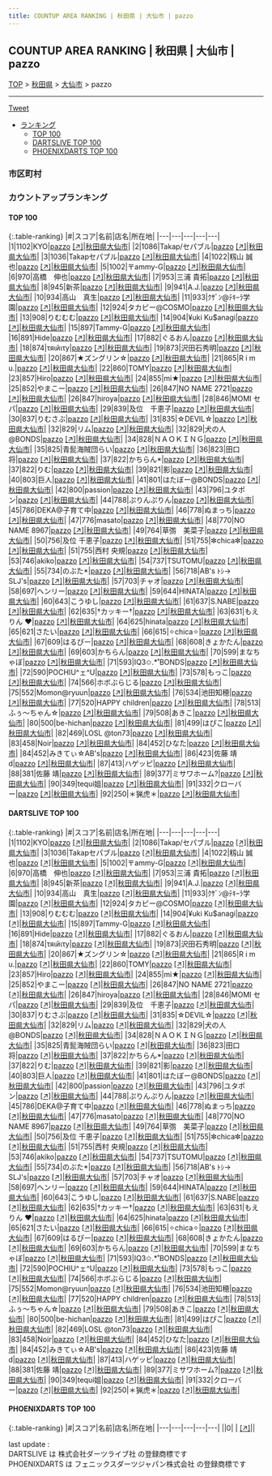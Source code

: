 ```yaml
---
title: COUNTUP AREA RANKING | 秋田県 | 大仙市 | pazzo
---
```

## COUNTUP AREA RANKING | 秋田県 | 大仙市 | pazzo

[TOP](/darts/rank/) > [秋田県](/darts/rank/秋田県/) > [大仙市](/darts/rank/秋田県/大仙市/) > pazzo

___

<a href="https://twitter.com/share?ref_src=twsrc%5Etfw" data-text="COUNTUP AREA RANKING | 秋田県大仙市pazzo" class="twitter-share-button" data-hashtags="DARTSLIVE,PHOENIXDARTS,darts,ダーツ" data-show-count="false">Tweet</a>

* [ランキング](#カウントアップランキング)
    * [TOP 100](#top-100)
    * [DARTSLIVE TOP 100](#dartslive-top-100)
    * [PHOENIXDARTS TOP 100](#phoenixdarts-top-100)

### 市区町村

<ul>

</ul>

### カウントアップランキング

#### TOP 100



{:.table-ranking}
|#|スコア|名前|店名|所在地|
|---|---|---|---|---|
|1|1102|<span class="rank-name-dl">KYO</span>|<a href="/darts/rank/shops/cbe863070d89cf9e0d9b047a20a7ba1e.html">pazzo</a> <a href="https://search.dartslive.com/jp/shop/cbe863070d89cf9e0d9b047a20a7ba1e">[↗]</a>|<a href="/darts/rank/秋田県/大仙市">秋田県大仙市</a>|
|2|1086|<span class="rank-name-dl">Takap/セパブル</span>|<a href="/darts/rank/shops/cbe863070d89cf9e0d9b047a20a7ba1e.html">pazzo</a> <a href="https://search.dartslive.com/jp/shop/cbe863070d89cf9e0d9b047a20a7ba1e">[↗]</a>|<a href="/darts/rank/秋田県/大仙市">秋田県大仙市</a>|
|3|1036|<span class="rank-name-dl">Takapセパブル</span>|<a href="/darts/rank/shops/cbe863070d89cf9e0d9b047a20a7ba1e.html">pazzo</a> <a href="https://search.dartslive.com/jp/shop/cbe863070d89cf9e0d9b047a20a7ba1e">[↗]</a>|<a href="/darts/rank/秋田県/大仙市">秋田県大仙市</a>|
|4|1022|<span class="rank-name-dl">籾山 誠也</span>|<a href="/darts/rank/shops/cbe863070d89cf9e0d9b047a20a7ba1e.html">pazzo</a> <a href="https://search.dartslive.com/jp/shop/cbe863070d89cf9e0d9b047a20a7ba1e">[↗]</a>|<a href="/darts/rank/秋田県/大仙市">秋田県大仙市</a>|
|5|1002|<span class="rank-name-dl">〒ammy-G</span>|<a href="/darts/rank/shops/cbe863070d89cf9e0d9b047a20a7ba1e.html">pazzo</a> <a href="https://search.dartslive.com/jp/shop/cbe863070d89cf9e0d9b047a20a7ba1e">[↗]</a>|<a href="/darts/rank/秋田県/大仙市">秋田県大仙市</a>|
|6|970|<span class="rank-name-dl">高橋　伸也</span>|<a href="/darts/rank/shops/cbe863070d89cf9e0d9b047a20a7ba1e.html">pazzo</a> <a href="https://search.dartslive.com/jp/shop/cbe863070d89cf9e0d9b047a20a7ba1e">[↗]</a>|<a href="/darts/rank/秋田県/大仙市">秋田県大仙市</a>|
|7|953|<span class="rank-name-dl">三浦 貴拓</span>|<a href="/darts/rank/shops/cbe863070d89cf9e0d9b047a20a7ba1e.html">pazzo</a> <a href="https://search.dartslive.com/jp/shop/cbe863070d89cf9e0d9b047a20a7ba1e">[↗]</a>|<a href="/darts/rank/秋田県/大仙市">秋田県大仙市</a>|
|8|945|<span class="rank-name-dl">新茶</span>|<a href="/darts/rank/shops/cbe863070d89cf9e0d9b047a20a7ba1e.html">pazzo</a> <a href="https://search.dartslive.com/jp/shop/cbe863070d89cf9e0d9b047a20a7ba1e">[↗]</a>|<a href="/darts/rank/秋田県/大仙市">秋田県大仙市</a>|
|9|941|<span class="rank-name-dl">A.J.</span>|<a href="/darts/rank/shops/cbe863070d89cf9e0d9b047a20a7ba1e.html">pazzo</a> <a href="https://search.dartslive.com/jp/shop/cbe863070d89cf9e0d9b047a20a7ba1e">[↗]</a>|<a href="/darts/rank/秋田県/大仙市">秋田県大仙市</a>|
|10|934|<span class="rank-name-dl">高山　真生</span>|<a href="/darts/rank/shops/cbe863070d89cf9e0d9b047a20a7ba1e.html">pazzo</a> <a href="https://search.dartslive.com/jp/shop/cbe863070d89cf9e0d9b047a20a7ba1e">[↗]</a>|<a href="/darts/rank/秋田県/大仙市">秋田県大仙市</a>|
|11|933|<span class="rank-name-dl">ｸｻﾞﾝ@ﾃｷｰﾗ学園</span>|<a href="/darts/rank/shops/cbe863070d89cf9e0d9b047a20a7ba1e.html">pazzo</a> <a href="https://search.dartslive.com/jp/shop/cbe863070d89cf9e0d9b047a20a7ba1e">[↗]</a>|<a href="/darts/rank/秋田県/大仙市">秋田県大仙市</a>|
|12|924|<span class="rank-name-dl">タカピー@COSMO</span>|<a href="/darts/rank/shops/cbe863070d89cf9e0d9b047a20a7ba1e.html">pazzo</a> <a href="https://search.dartslive.com/jp/shop/cbe863070d89cf9e0d9b047a20a7ba1e">[↗]</a>|<a href="/darts/rank/秋田県/大仙市">秋田県大仙市</a>|
|13|908|<span class="rank-name-dl">りむむむ</span>|<a href="/darts/rank/shops/cbe863070d89cf9e0d9b047a20a7ba1e.html">pazzo</a> <a href="https://search.dartslive.com/jp/shop/cbe863070d89cf9e0d9b047a20a7ba1e">[↗]</a>|<a href="/darts/rank/秋田県/大仙市">秋田県大仙市</a>|
|14|904|<span class="rank-name-dl">¥uki Ku$anagi</span>|<a href="/darts/rank/shops/cbe863070d89cf9e0d9b047a20a7ba1e.html">pazzo</a> <a href="https://search.dartslive.com/jp/shop/cbe863070d89cf9e0d9b047a20a7ba1e">[↗]</a>|<a href="/darts/rank/秋田県/大仙市">秋田県大仙市</a>|
|15|897|<span class="rank-name-dl">Tammy-G</span>|<a href="/darts/rank/shops/cbe863070d89cf9e0d9b047a20a7ba1e.html">pazzo</a> <a href="https://search.dartslive.com/jp/shop/cbe863070d89cf9e0d9b047a20a7ba1e">[↗]</a>|<a href="/darts/rank/秋田県/大仙市">秋田県大仙市</a>|
|16|891|<span class="rank-name-dl">Hide</span>|<a href="/darts/rank/shops/cbe863070d89cf9e0d9b047a20a7ba1e.html">pazzo</a> <a href="https://search.dartslive.com/jp/shop/cbe863070d89cf9e0d9b047a20a7ba1e">[↗]</a>|<a href="/darts/rank/秋田県/大仙市">秋田県大仙市</a>|
|17|882|<span class="rank-name-dl">ぐるおん</span>|<a href="/darts/rank/shops/cbe863070d89cf9e0d9b047a20a7ba1e.html">pazzo</a> <a href="https://search.dartslive.com/jp/shop/cbe863070d89cf9e0d9b047a20a7ba1e">[↗]</a>|<a href="/darts/rank/秋田県/大仙市">秋田県大仙市</a>|
|18|874|<span class="rank-name-dl">τяιйιτу</span>|<a href="/darts/rank/shops/cbe863070d89cf9e0d9b047a20a7ba1e.html">pazzo</a> <a href="https://search.dartslive.com/jp/shop/cbe863070d89cf9e0d9b047a20a7ba1e">[↗]</a>|<a href="/darts/rank/秋田県/大仙市">秋田県大仙市</a>|
|19|873|<span class="rank-name-dl">沢田石秀明</span>|<a href="/darts/rank/shops/cbe863070d89cf9e0d9b047a20a7ba1e.html">pazzo</a> <a href="https://search.dartslive.com/jp/shop/cbe863070d89cf9e0d9b047a20a7ba1e">[↗]</a>|<a href="/darts/rank/秋田県/大仙市">秋田県大仙市</a>|
|20|867|<span class="rank-name-dl">★ズングリン☆</span>|<a href="/darts/rank/shops/cbe863070d89cf9e0d9b047a20a7ba1e.html">pazzo</a> <a href="https://search.dartslive.com/jp/shop/cbe863070d89cf9e0d9b047a20a7ba1e">[↗]</a>|<a href="/darts/rank/秋田県/大仙市">秋田県大仙市</a>|
|21|865|<span class="rank-name-dl">R i m u.</span>|<a href="/darts/rank/shops/cbe863070d89cf9e0d9b047a20a7ba1e.html">pazzo</a> <a href="https://search.dartslive.com/jp/shop/cbe863070d89cf9e0d9b047a20a7ba1e">[↗]</a>|<a href="/darts/rank/秋田県/大仙市">秋田県大仙市</a>|
|22|860|<span class="rank-name-dl">TOMY</span>|<a href="/darts/rank/shops/cbe863070d89cf9e0d9b047a20a7ba1e.html">pazzo</a> <a href="https://search.dartslive.com/jp/shop/cbe863070d89cf9e0d9b047a20a7ba1e">[↗]</a>|<a href="/darts/rank/秋田県/大仙市">秋田県大仙市</a>|
|23|857|<span class="rank-name-dl">Hiro</span>|<a href="/darts/rank/shops/cbe863070d89cf9e0d9b047a20a7ba1e.html">pazzo</a> <a href="https://search.dartslive.com/jp/shop/cbe863070d89cf9e0d9b047a20a7ba1e">[↗]</a>|<a href="/darts/rank/秋田県/大仙市">秋田県大仙市</a>|
|24|855|<span class="rank-name-dl">mi★</span>|<a href="/darts/rank/shops/cbe863070d89cf9e0d9b047a20a7ba1e.html">pazzo</a> <a href="https://search.dartslive.com/jp/shop/cbe863070d89cf9e0d9b047a20a7ba1e">[↗]</a>|<a href="/darts/rank/秋田県/大仙市">秋田県大仙市</a>|
|25|852|<span class="rank-name-dl">やまこー</span>|<a href="/darts/rank/shops/cbe863070d89cf9e0d9b047a20a7ba1e.html">pazzo</a> <a href="https://search.dartslive.com/jp/shop/cbe863070d89cf9e0d9b047a20a7ba1e">[↗]</a>|<a href="/darts/rank/秋田県/大仙市">秋田県大仙市</a>|
|26|847|<span class="rank-name-dl">NO NAME 2721</span>|<a href="/darts/rank/shops/cbe863070d89cf9e0d9b047a20a7ba1e.html">pazzo</a> <a href="https://search.dartslive.com/jp/shop/cbe863070d89cf9e0d9b047a20a7ba1e">[↗]</a>|<a href="/darts/rank/秋田県/大仙市">秋田県大仙市</a>|
|26|847|<span class="rank-name-dl">hiroya</span>|<a href="/darts/rank/shops/cbe863070d89cf9e0d9b047a20a7ba1e.html">pazzo</a> <a href="https://search.dartslive.com/jp/shop/cbe863070d89cf9e0d9b047a20a7ba1e">[↗]</a>|<a href="/darts/rank/秋田県/大仙市">秋田県大仙市</a>|
|28|846|<span class="rank-name-dl">MOMI セパ</span>|<a href="/darts/rank/shops/cbe863070d89cf9e0d9b047a20a7ba1e.html">pazzo</a> <a href="https://search.dartslive.com/jp/shop/cbe863070d89cf9e0d9b047a20a7ba1e">[↗]</a>|<a href="/darts/rank/秋田県/大仙市">秋田県大仙市</a>|
|29|839|<span class="rank-name-dl">及位　千恵子</span>|<a href="/darts/rank/shops/cbe863070d89cf9e0d9b047a20a7ba1e.html">pazzo</a> <a href="https://search.dartslive.com/jp/shop/cbe863070d89cf9e0d9b047a20a7ba1e">[↗]</a>|<a href="/darts/rank/秋田県/大仙市">秋田県大仙市</a>|
|30|837|<span class="rank-name-dl">りむさぶ</span>|<a href="/darts/rank/shops/cbe863070d89cf9e0d9b047a20a7ba1e.html">pazzo</a> <a href="https://search.dartslive.com/jp/shop/cbe863070d89cf9e0d9b047a20a7ba1e">[↗]</a>|<a href="/darts/rank/秋田県/大仙市">秋田県大仙市</a>|
|31|835|<span class="rank-name-dl">☆DEVIL☆</span>|<a href="/darts/rank/shops/cbe863070d89cf9e0d9b047a20a7ba1e.html">pazzo</a> <a href="https://search.dartslive.com/jp/shop/cbe863070d89cf9e0d9b047a20a7ba1e">[↗]</a>|<a href="/darts/rank/秋田県/大仙市">秋田県大仙市</a>|
|32|829|<span class="rank-name-dl">リム</span>|<a href="/darts/rank/shops/cbe863070d89cf9e0d9b047a20a7ba1e.html">pazzo</a> <a href="https://search.dartslive.com/jp/shop/cbe863070d89cf9e0d9b047a20a7ba1e">[↗]</a>|<a href="/darts/rank/秋田県/大仙市">秋田県大仙市</a>|
|32|829|<span class="rank-name-dl">犬の人@BONDS</span>|<a href="/darts/rank/shops/cbe863070d89cf9e0d9b047a20a7ba1e.html">pazzo</a> <a href="https://search.dartslive.com/jp/shop/cbe863070d89cf9e0d9b047a20a7ba1e">[↗]</a>|<a href="/darts/rank/秋田県/大仙市">秋田県大仙市</a>|
|34|828|<span class="rank-name-dl">ＮＡＯＫＩＮＧ</span>|<a href="/darts/rank/shops/cbe863070d89cf9e0d9b047a20a7ba1e.html">pazzo</a> <a href="https://search.dartslive.com/jp/shop/cbe863070d89cf9e0d9b047a20a7ba1e">[↗]</a>|<a href="/darts/rank/秋田県/大仙市">秋田県大仙市</a>|
|35|825|<span class="rank-name-dl">青髭海賊団らい</span>|<a href="/darts/rank/shops/cbe863070d89cf9e0d9b047a20a7ba1e.html">pazzo</a> <a href="https://search.dartslive.com/jp/shop/cbe863070d89cf9e0d9b047a20a7ba1e">[↗]</a>|<a href="/darts/rank/秋田県/大仙市">秋田県大仙市</a>|
|36|823|<span class="rank-name-dl">田口 将</span>|<a href="/darts/rank/shops/cbe863070d89cf9e0d9b047a20a7ba1e.html">pazzo</a> <a href="https://search.dartslive.com/jp/shop/cbe863070d89cf9e0d9b047a20a7ba1e">[↗]</a>|<a href="/darts/rank/秋田県/大仙市">秋田県大仙市</a>|
|37|822|<span class="rank-name-dl">かちらん*</span>|<a href="/darts/rank/shops/cbe863070d89cf9e0d9b047a20a7ba1e.html">pazzo</a> <a href="https://search.dartslive.com/jp/shop/cbe863070d89cf9e0d9b047a20a7ba1e">[↗]</a>|<a href="/darts/rank/秋田県/大仙市">秋田県大仙市</a>|
|37|822|<span class="rank-name-dl">りむ</span>|<a href="/darts/rank/shops/cbe863070d89cf9e0d9b047a20a7ba1e.html">pazzo</a> <a href="https://search.dartslive.com/jp/shop/cbe863070d89cf9e0d9b047a20a7ba1e">[↗]</a>|<a href="/darts/rank/秋田県/大仙市">秋田県大仙市</a>|
|39|821|<span class="rank-name-dl">影</span>|<a href="/darts/rank/shops/cbe863070d89cf9e0d9b047a20a7ba1e.html">pazzo</a> <a href="https://search.dartslive.com/jp/shop/cbe863070d89cf9e0d9b047a20a7ba1e">[↗]</a>|<a href="/darts/rank/秋田県/大仙市">秋田県大仙市</a>|
|40|803|<span class="rank-name-dl">巨人</span>|<a href="/darts/rank/shops/cbe863070d89cf9e0d9b047a20a7ba1e.html">pazzo</a> <a href="https://search.dartslive.com/jp/shop/cbe863070d89cf9e0d9b047a20a7ba1e">[↗]</a>|<a href="/darts/rank/秋田県/大仙市">秋田県大仙市</a>|
|41|801|<span class="rank-name-dl">はたぼー@BONDS</span>|<a href="/darts/rank/shops/cbe863070d89cf9e0d9b047a20a7ba1e.html">pazzo</a> <a href="https://search.dartslive.com/jp/shop/cbe863070d89cf9e0d9b047a20a7ba1e">[↗]</a>|<a href="/darts/rank/秋田県/大仙市">秋田県大仙市</a>|
|42|800|<span class="rank-name-dl">passion</span>|<a href="/darts/rank/shops/cbe863070d89cf9e0d9b047a20a7ba1e.html">pazzo</a> <a href="https://search.dartslive.com/jp/shop/cbe863070d89cf9e0d9b047a20a7ba1e">[↗]</a>|<a href="/darts/rank/秋田県/大仙市">秋田県大仙市</a>|
|43|796|<span class="rank-name-dl">ユタポン</span>|<a href="/darts/rank/shops/cbe863070d89cf9e0d9b047a20a7ba1e.html">pazzo</a> <a href="https://search.dartslive.com/jp/shop/cbe863070d89cf9e0d9b047a20a7ba1e">[↗]</a>|<a href="/darts/rank/秋田県/大仙市">秋田県大仙市</a>|
|44|788|<span class="rank-name-dl">ぷりんぷりん</span>|<a href="/darts/rank/shops/cbe863070d89cf9e0d9b047a20a7ba1e.html">pazzo</a> <a href="https://search.dartslive.com/jp/shop/cbe863070d89cf9e0d9b047a20a7ba1e">[↗]</a>|<a href="/darts/rank/秋田県/大仙市">秋田県大仙市</a>|
|45|786|<span class="rank-name-dl">DEKA@子育て中</span>|<a href="/darts/rank/shops/cbe863070d89cf9e0d9b047a20a7ba1e.html">pazzo</a> <a href="https://search.dartslive.com/jp/shop/cbe863070d89cf9e0d9b047a20a7ba1e">[↗]</a>|<a href="/darts/rank/秋田県/大仙市">秋田県大仙市</a>|
|46|778|<span class="rank-name-dl">ぬまっち</span>|<a href="/darts/rank/shops/cbe863070d89cf9e0d9b047a20a7ba1e.html">pazzo</a> <a href="https://search.dartslive.com/jp/shop/cbe863070d89cf9e0d9b047a20a7ba1e">[↗]</a>|<a href="/darts/rank/秋田県/大仙市">秋田県大仙市</a>|
|47|776|<span class="rank-name-dl">masato</span>|<a href="/darts/rank/shops/cbe863070d89cf9e0d9b047a20a7ba1e.html">pazzo</a> <a href="https://search.dartslive.com/jp/shop/cbe863070d89cf9e0d9b047a20a7ba1e">[↗]</a>|<a href="/darts/rank/秋田県/大仙市">秋田県大仙市</a>|
|48|770|<span class="rank-name-dl">NO NAME 8967</span>|<a href="/darts/rank/shops/cbe863070d89cf9e0d9b047a20a7ba1e.html">pazzo</a> <a href="https://search.dartslive.com/jp/shop/cbe863070d89cf9e0d9b047a20a7ba1e">[↗]</a>|<a href="/darts/rank/秋田県/大仙市">秋田県大仙市</a>|
|49|764|<span class="rank-name-dl">草彅　美菜子</span>|<a href="/darts/rank/shops/cbe863070d89cf9e0d9b047a20a7ba1e.html">pazzo</a> <a href="https://search.dartslive.com/jp/shop/cbe863070d89cf9e0d9b047a20a7ba1e">[↗]</a>|<a href="/darts/rank/秋田県/大仙市">秋田県大仙市</a>|
|50|756|<span class="rank-name-dl">及位 千恵子</span>|<a href="/darts/rank/shops/cbe863070d89cf9e0d9b047a20a7ba1e.html">pazzo</a> <a href="https://search.dartslive.com/jp/shop/cbe863070d89cf9e0d9b047a20a7ba1e">[↗]</a>|<a href="/darts/rank/秋田県/大仙市">秋田県大仙市</a>|
|51|755|<span class="rank-name-dl">✼chica✼</span>|<a href="/darts/rank/shops/cbe863070d89cf9e0d9b047a20a7ba1e.html">pazzo</a> <a href="https://search.dartslive.com/jp/shop/cbe863070d89cf9e0d9b047a20a7ba1e">[↗]</a>|<a href="/darts/rank/秋田県/大仙市">秋田県大仙市</a>|
|51|755|<span class="rank-name-dl">西村 央規</span>|<a href="/darts/rank/shops/cbe863070d89cf9e0d9b047a20a7ba1e.html">pazzo</a> <a href="https://search.dartslive.com/jp/shop/cbe863070d89cf9e0d9b047a20a7ba1e">[↗]</a>|<a href="/darts/rank/秋田県/大仙市">秋田県大仙市</a>|
|53|746|<span class="rank-name-dl">akiko</span>|<a href="/darts/rank/shops/cbe863070d89cf9e0d9b047a20a7ba1e.html">pazzo</a> <a href="https://search.dartslive.com/jp/shop/cbe863070d89cf9e0d9b047a20a7ba1e">[↗]</a>|<a href="/darts/rank/秋田県/大仙市">秋田県大仙市</a>|
|54|737|<span class="rank-name-dl">TSUTOMU</span>|<a href="/darts/rank/shops/cbe863070d89cf9e0d9b047a20a7ba1e.html">pazzo</a> <a href="https://search.dartslive.com/jp/shop/cbe863070d89cf9e0d9b047a20a7ba1e">[↗]</a>|<a href="/darts/rank/秋田県/大仙市">秋田県大仙市</a>|
|55|734|<span class="rank-name-dl">のぶた*</span>|<a href="/darts/rank/shops/cbe863070d89cf9e0d9b047a20a7ba1e.html">pazzo</a> <a href="https://search.dartslive.com/jp/shop/cbe863070d89cf9e0d9b047a20a7ba1e">[↗]</a>|<a href="/darts/rank/秋田県/大仙市">秋田県大仙市</a>|
|56|718|<span class="rank-name-dl">AB&#x27;s ﾄｼ→ SLJ&#x27;s</span>|<a href="/darts/rank/shops/cbe863070d89cf9e0d9b047a20a7ba1e.html">pazzo</a> <a href="https://search.dartslive.com/jp/shop/cbe863070d89cf9e0d9b047a20a7ba1e">[↗]</a>|<a href="/darts/rank/秋田県/大仙市">秋田県大仙市</a>|
|57|703|<span class="rank-name-dl">チャオ</span>|<a href="/darts/rank/shops/cbe863070d89cf9e0d9b047a20a7ba1e.html">pazzo</a> <a href="https://search.dartslive.com/jp/shop/cbe863070d89cf9e0d9b047a20a7ba1e">[↗]</a>|<a href="/darts/rank/秋田県/大仙市">秋田県大仙市</a>|
|58|697|<span class="rank-name-dl">ヘンリー</span>|<a href="/darts/rank/shops/cbe863070d89cf9e0d9b047a20a7ba1e.html">pazzo</a> <a href="https://search.dartslive.com/jp/shop/cbe863070d89cf9e0d9b047a20a7ba1e">[↗]</a>|<a href="/darts/rank/秋田県/大仙市">秋田県大仙市</a>|
|59|644|<span class="rank-name-dl">HINATA</span>|<a href="/darts/rank/shops/cbe863070d89cf9e0d9b047a20a7ba1e.html">pazzo</a> <a href="https://search.dartslive.com/jp/shop/cbe863070d89cf9e0d9b047a20a7ba1e">[↗]</a>|<a href="/darts/rank/秋田県/大仙市">秋田県大仙市</a>|
|60|643|<span class="rank-name-dl">こうゆし</span>|<a href="/darts/rank/shops/cbe863070d89cf9e0d9b047a20a7ba1e.html">pazzo</a> <a href="https://search.dartslive.com/jp/shop/cbe863070d89cf9e0d9b047a20a7ba1e">[↗]</a>|<a href="/darts/rank/秋田県/大仙市">秋田県大仙市</a>|
|61|637|<span class="rank-name-dl">S.NABE</span>|<a href="/darts/rank/shops/cbe863070d89cf9e0d9b047a20a7ba1e.html">pazzo</a> <a href="https://search.dartslive.com/jp/shop/cbe863070d89cf9e0d9b047a20a7ba1e">[↗]</a>|<a href="/darts/rank/秋田県/大仙市">秋田県大仙市</a>|
|62|635|<span class="rank-name-dl">†カッキー†</span>|<a href="/darts/rank/shops/cbe863070d89cf9e0d9b047a20a7ba1e.html">pazzo</a> <a href="https://search.dartslive.com/jp/shop/cbe863070d89cf9e0d9b047a20a7ba1e">[↗]</a>|<a href="/darts/rank/秋田県/大仙市">秋田県大仙市</a>|
|63|631|<span class="rank-name-dl">もえりん ♥️</span>|<a href="/darts/rank/shops/cbe863070d89cf9e0d9b047a20a7ba1e.html">pazzo</a> <a href="https://search.dartslive.com/jp/shop/cbe863070d89cf9e0d9b047a20a7ba1e">[↗]</a>|<a href="/darts/rank/秋田県/大仙市">秋田県大仙市</a>|
|64|625|<span class="rank-name-dl">hinata</span>|<a href="/darts/rank/shops/cbe863070d89cf9e0d9b047a20a7ba1e.html">pazzo</a> <a href="https://search.dartslive.com/jp/shop/cbe863070d89cf9e0d9b047a20a7ba1e">[↗]</a>|<a href="/darts/rank/秋田県/大仙市">秋田県大仙市</a>|
|65|621|<span class="rank-name-dl">さたい</span>|<a href="/darts/rank/shops/cbe863070d89cf9e0d9b047a20a7ba1e.html">pazzo</a> <a href="https://search.dartslive.com/jp/shop/cbe863070d89cf9e0d9b047a20a7ba1e">[↗]</a>|<a href="/darts/rank/秋田県/大仙市">秋田県大仙市</a>|
|66|615|<span class="rank-name-dl">✧chica✧</span>|<a href="/darts/rank/shops/cbe863070d89cf9e0d9b047a20a7ba1e.html">pazzo</a> <a href="https://search.dartslive.com/jp/shop/cbe863070d89cf9e0d9b047a20a7ba1e">[↗]</a>|<a href="/darts/rank/秋田県/大仙市">秋田県大仙市</a>|
|67|609|<span class="rank-name-dl">はるぴー</span>|<a href="/darts/rank/shops/cbe863070d89cf9e0d9b047a20a7ba1e.html">pazzo</a> <a href="https://search.dartslive.com/jp/shop/cbe863070d89cf9e0d9b047a20a7ba1e">[↗]</a>|<a href="/darts/rank/秋田県/大仙市">秋田県大仙市</a>|
|68|608|<span class="rank-name-dl">きょかたん</span>|<a href="/darts/rank/shops/cbe863070d89cf9e0d9b047a20a7ba1e.html">pazzo</a> <a href="https://search.dartslive.com/jp/shop/cbe863070d89cf9e0d9b047a20a7ba1e">[↗]</a>|<a href="/darts/rank/秋田県/大仙市">秋田県大仙市</a>|
|69|603|<span class="rank-name-dl">かちらん</span>|<a href="/darts/rank/shops/cbe863070d89cf9e0d9b047a20a7ba1e.html">pazzo</a> <a href="https://search.dartslive.com/jp/shop/cbe863070d89cf9e0d9b047a20a7ba1e">[↗]</a>|<a href="/darts/rank/秋田県/大仙市">秋田県大仙市</a>|
|70|599|<span class="rank-name-dl">まなちゃぼ</span>|<a href="/darts/rank/shops/cbe863070d89cf9e0d9b047a20a7ba1e.html">pazzo</a> <a href="https://search.dartslive.com/jp/shop/cbe863070d89cf9e0d9b047a20a7ba1e">[↗]</a>|<a href="/darts/rank/秋田県/大仙市">秋田県大仙市</a>|
|71|593|<span class="rank-name-dl">IQ3✩.*˚BONDS</span>|<a href="/darts/rank/shops/cbe863070d89cf9e0d9b047a20a7ba1e.html">pazzo</a> <a href="https://search.dartslive.com/jp/shop/cbe863070d89cf9e0d9b047a20a7ba1e">[↗]</a>|<a href="/darts/rank/秋田県/大仙市">秋田県大仙市</a>|
|72|590|<span class="rank-name-dl">POCHIU^ェ^U</span>|<a href="/darts/rank/shops/cbe863070d89cf9e0d9b047a20a7ba1e.html">pazzo</a> <a href="https://search.dartslive.com/jp/shop/cbe863070d89cf9e0d9b047a20a7ba1e">[↗]</a>|<a href="/darts/rank/秋田県/大仙市">秋田県大仙市</a>|
|73|578|<span class="rank-name-dl">もっこ</span>|<a href="/darts/rank/shops/cbe863070d89cf9e0d9b047a20a7ba1e.html">pazzo</a> <a href="https://search.dartslive.com/jp/shop/cbe863070d89cf9e0d9b047a20a7ba1e">[↗]</a>|<a href="/darts/rank/秋田県/大仙市">秋田県大仙市</a>|
|74|566|<span class="rank-name-dl">ホボぶらじる</span>|<a href="/darts/rank/shops/cbe863070d89cf9e0d9b047a20a7ba1e.html">pazzo</a> <a href="https://search.dartslive.com/jp/shop/cbe863070d89cf9e0d9b047a20a7ba1e">[↗]</a>|<a href="/darts/rank/秋田県/大仙市">秋田県大仙市</a>|
|75|552|<span class="rank-name-dl">Momon@ryuun</span>|<a href="/darts/rank/shops/cbe863070d89cf9e0d9b047a20a7ba1e.html">pazzo</a> <a href="https://search.dartslive.com/jp/shop/cbe863070d89cf9e0d9b047a20a7ba1e">[↗]</a>|<a href="/darts/rank/秋田県/大仙市">秋田県大仙市</a>|
|76|534|<span class="rank-name-dl">池田知穂</span>|<a href="/darts/rank/shops/cbe863070d89cf9e0d9b047a20a7ba1e.html">pazzo</a> <a href="https://search.dartslive.com/jp/shop/cbe863070d89cf9e0d9b047a20a7ba1e">[↗]</a>|<a href="/darts/rank/秋田県/大仙市">秋田県大仙市</a>|
|77|520|<span class="rank-name-dl">HAPPY children</span>|<a href="/darts/rank/shops/cbe863070d89cf9e0d9b047a20a7ba1e.html">pazzo</a> <a href="https://search.dartslive.com/jp/shop/cbe863070d89cf9e0d9b047a20a7ba1e">[↗]</a>|<a href="/darts/rank/秋田県/大仙市">秋田県大仙市</a>|
|78|513|<span class="rank-name-dl">ふぅ〜ちゃん☆</span>|<a href="/darts/rank/shops/cbe863070d89cf9e0d9b047a20a7ba1e.html">pazzo</a> <a href="https://search.dartslive.com/jp/shop/cbe863070d89cf9e0d9b047a20a7ba1e">[↗]</a>|<a href="/darts/rank/秋田県/大仙市">秋田県大仙市</a>|
|79|508|<span class="rank-name-dl">あきこ</span>|<a href="/darts/rank/shops/cbe863070d89cf9e0d9b047a20a7ba1e.html">pazzo</a> <a href="https://search.dartslive.com/jp/shop/cbe863070d89cf9e0d9b047a20a7ba1e">[↗]</a>|<a href="/darts/rank/秋田県/大仙市">秋田県大仙市</a>|
|80|500|<span class="rank-name-dl">be-hichan</span>|<a href="/darts/rank/shops/cbe863070d89cf9e0d9b047a20a7ba1e.html">pazzo</a> <a href="https://search.dartslive.com/jp/shop/cbe863070d89cf9e0d9b047a20a7ba1e">[↗]</a>|<a href="/darts/rank/秋田県/大仙市">秋田県大仙市</a>|
|81|499|<span class="rank-name-dl">はぴこ</span>|<a href="/darts/rank/shops/cbe863070d89cf9e0d9b047a20a7ba1e.html">pazzo</a> <a href="https://search.dartslive.com/jp/shop/cbe863070d89cf9e0d9b047a20a7ba1e">[↗]</a>|<a href="/darts/rank/秋田県/大仙市">秋田県大仙市</a>|
|82|469|<span class="rank-name-dl">LOSL @ton73</span>|<a href="/darts/rank/shops/cbe863070d89cf9e0d9b047a20a7ba1e.html">pazzo</a> <a href="https://search.dartslive.com/jp/shop/cbe863070d89cf9e0d9b047a20a7ba1e">[↗]</a>|<a href="/darts/rank/秋田県/大仙市">秋田県大仙市</a>|
|83|458|<span class="rank-name-dl">Noir</span>|<a href="/darts/rank/shops/cbe863070d89cf9e0d9b047a20a7ba1e.html">pazzo</a> <a href="https://search.dartslive.com/jp/shop/cbe863070d89cf9e0d9b047a20a7ba1e">[↗]</a>|<a href="/darts/rank/秋田県/大仙市">秋田県大仙市</a>|
|84|452|<span class="rank-name-dl">ひなた</span>|<a href="/darts/rank/shops/cbe863070d89cf9e0d9b047a20a7ba1e.html">pazzo</a> <a href="https://search.dartslive.com/jp/shop/cbe863070d89cf9e0d9b047a20a7ba1e">[↗]</a>|<a href="/darts/rank/秋田県/大仙市">秋田県大仙市</a>|
|84|452|<span class="rank-name-dl">みきてぃ☆AB&#x27;s</span>|<a href="/darts/rank/shops/cbe863070d89cf9e0d9b047a20a7ba1e.html">pazzo</a> <a href="https://search.dartslive.com/jp/shop/cbe863070d89cf9e0d9b047a20a7ba1e">[↗]</a>|<a href="/darts/rank/秋田県/大仙市">秋田県大仙市</a>|
|86|423|<span class="rank-name-dl">佐藤 靖 d</span>|<a href="/darts/rank/shops/cbe863070d89cf9e0d9b047a20a7ba1e.html">pazzo</a> <a href="https://search.dartslive.com/jp/shop/cbe863070d89cf9e0d9b047a20a7ba1e">[↗]</a>|<a href="/darts/rank/秋田県/大仙市">秋田県大仙市</a>|
|87|413|<span class="rank-name-dl">ハゲッピ</span>|<a href="/darts/rank/shops/cbe863070d89cf9e0d9b047a20a7ba1e.html">pazzo</a> <a href="https://search.dartslive.com/jp/shop/cbe863070d89cf9e0d9b047a20a7ba1e">[↗]</a>|<a href="/darts/rank/秋田県/大仙市">秋田県大仙市</a>|
|88|381|<span class="rank-name-dl">佐藤 靖</span>|<a href="/darts/rank/shops/cbe863070d89cf9e0d9b047a20a7ba1e.html">pazzo</a> <a href="https://search.dartslive.com/jp/shop/cbe863070d89cf9e0d9b047a20a7ba1e">[↗]</a>|<a href="/darts/rank/秋田県/大仙市">秋田県大仙市</a>|
|89|377|<span class="rank-name-dl">ミサワホーム?</span>|<a href="/darts/rank/shops/cbe863070d89cf9e0d9b047a20a7ba1e.html">pazzo</a> <a href="https://search.dartslive.com/jp/shop/cbe863070d89cf9e0d9b047a20a7ba1e">[↗]</a>|<a href="/darts/rank/秋田県/大仙市">秋田県大仙市</a>|
|90|349|<span class="rank-name-dl">tequi姐</span>|<a href="/darts/rank/shops/cbe863070d89cf9e0d9b047a20a7ba1e.html">pazzo</a> <a href="https://search.dartslive.com/jp/shop/cbe863070d89cf9e0d9b047a20a7ba1e">[↗]</a>|<a href="/darts/rank/秋田県/大仙市">秋田県大仙市</a>|
|91|332|<span class="rank-name-dl">クローバー</span>|<a href="/darts/rank/shops/cbe863070d89cf9e0d9b047a20a7ba1e.html">pazzo</a> <a href="https://search.dartslive.com/jp/shop/cbe863070d89cf9e0d9b047a20a7ba1e">[↗]</a>|<a href="/darts/rank/秋田県/大仙市">秋田県大仙市</a>|
|92|250|<span class="rank-name-dl">＊猟虎＊</span>|<a href="/darts/rank/shops/cbe863070d89cf9e0d9b047a20a7ba1e.html">pazzo</a> <a href="https://search.dartslive.com/jp/shop/cbe863070d89cf9e0d9b047a20a7ba1e">[↗]</a>|<a href="/darts/rank/秋田県/大仙市">秋田県大仙市</a>|


#### DARTSLIVE TOP 100



{:.table-ranking}
|#|スコア|名前|店名|所在地|
|---|---|---|---|---|
|1|1102|<span class="rank-name-dl">KYO</span>|<a href="/darts/rank/shops/cbe863070d89cf9e0d9b047a20a7ba1e.html">pazzo</a> <a href="https://search.dartslive.com/jp/shop/cbe863070d89cf9e0d9b047a20a7ba1e">[↗]</a>|<a href="/darts/rank/秋田県/大仙市">秋田県大仙市</a>|
|2|1086|<span class="rank-name-dl">Takap/セパブル</span>|<a href="/darts/rank/shops/cbe863070d89cf9e0d9b047a20a7ba1e.html">pazzo</a> <a href="https://search.dartslive.com/jp/shop/cbe863070d89cf9e0d9b047a20a7ba1e">[↗]</a>|<a href="/darts/rank/秋田県/大仙市">秋田県大仙市</a>|
|3|1036|<span class="rank-name-dl">Takapセパブル</span>|<a href="/darts/rank/shops/cbe863070d89cf9e0d9b047a20a7ba1e.html">pazzo</a> <a href="https://search.dartslive.com/jp/shop/cbe863070d89cf9e0d9b047a20a7ba1e">[↗]</a>|<a href="/darts/rank/秋田県/大仙市">秋田県大仙市</a>|
|4|1022|<span class="rank-name-dl">籾山 誠也</span>|<a href="/darts/rank/shops/cbe863070d89cf9e0d9b047a20a7ba1e.html">pazzo</a> <a href="https://search.dartslive.com/jp/shop/cbe863070d89cf9e0d9b047a20a7ba1e">[↗]</a>|<a href="/darts/rank/秋田県/大仙市">秋田県大仙市</a>|
|5|1002|<span class="rank-name-dl">〒ammy-G</span>|<a href="/darts/rank/shops/cbe863070d89cf9e0d9b047a20a7ba1e.html">pazzo</a> <a href="https://search.dartslive.com/jp/shop/cbe863070d89cf9e0d9b047a20a7ba1e">[↗]</a>|<a href="/darts/rank/秋田県/大仙市">秋田県大仙市</a>|
|6|970|<span class="rank-name-dl">高橋　伸也</span>|<a href="/darts/rank/shops/cbe863070d89cf9e0d9b047a20a7ba1e.html">pazzo</a> <a href="https://search.dartslive.com/jp/shop/cbe863070d89cf9e0d9b047a20a7ba1e">[↗]</a>|<a href="/darts/rank/秋田県/大仙市">秋田県大仙市</a>|
|7|953|<span class="rank-name-dl">三浦 貴拓</span>|<a href="/darts/rank/shops/cbe863070d89cf9e0d9b047a20a7ba1e.html">pazzo</a> <a href="https://search.dartslive.com/jp/shop/cbe863070d89cf9e0d9b047a20a7ba1e">[↗]</a>|<a href="/darts/rank/秋田県/大仙市">秋田県大仙市</a>|
|8|945|<span class="rank-name-dl">新茶</span>|<a href="/darts/rank/shops/cbe863070d89cf9e0d9b047a20a7ba1e.html">pazzo</a> <a href="https://search.dartslive.com/jp/shop/cbe863070d89cf9e0d9b047a20a7ba1e">[↗]</a>|<a href="/darts/rank/秋田県/大仙市">秋田県大仙市</a>|
|9|941|<span class="rank-name-dl">A.J.</span>|<a href="/darts/rank/shops/cbe863070d89cf9e0d9b047a20a7ba1e.html">pazzo</a> <a href="https://search.dartslive.com/jp/shop/cbe863070d89cf9e0d9b047a20a7ba1e">[↗]</a>|<a href="/darts/rank/秋田県/大仙市">秋田県大仙市</a>|
|10|934|<span class="rank-name-dl">高山　真生</span>|<a href="/darts/rank/shops/cbe863070d89cf9e0d9b047a20a7ba1e.html">pazzo</a> <a href="https://search.dartslive.com/jp/shop/cbe863070d89cf9e0d9b047a20a7ba1e">[↗]</a>|<a href="/darts/rank/秋田県/大仙市">秋田県大仙市</a>|
|11|933|<span class="rank-name-dl">ｸｻﾞﾝ@ﾃｷｰﾗ学園</span>|<a href="/darts/rank/shops/cbe863070d89cf9e0d9b047a20a7ba1e.html">pazzo</a> <a href="https://search.dartslive.com/jp/shop/cbe863070d89cf9e0d9b047a20a7ba1e">[↗]</a>|<a href="/darts/rank/秋田県/大仙市">秋田県大仙市</a>|
|12|924|<span class="rank-name-dl">タカピー@COSMO</span>|<a href="/darts/rank/shops/cbe863070d89cf9e0d9b047a20a7ba1e.html">pazzo</a> <a href="https://search.dartslive.com/jp/shop/cbe863070d89cf9e0d9b047a20a7ba1e">[↗]</a>|<a href="/darts/rank/秋田県/大仙市">秋田県大仙市</a>|
|13|908|<span class="rank-name-dl">りむむむ</span>|<a href="/darts/rank/shops/cbe863070d89cf9e0d9b047a20a7ba1e.html">pazzo</a> <a href="https://search.dartslive.com/jp/shop/cbe863070d89cf9e0d9b047a20a7ba1e">[↗]</a>|<a href="/darts/rank/秋田県/大仙市">秋田県大仙市</a>|
|14|904|<span class="rank-name-dl">¥uki Ku$anagi</span>|<a href="/darts/rank/shops/cbe863070d89cf9e0d9b047a20a7ba1e.html">pazzo</a> <a href="https://search.dartslive.com/jp/shop/cbe863070d89cf9e0d9b047a20a7ba1e">[↗]</a>|<a href="/darts/rank/秋田県/大仙市">秋田県大仙市</a>|
|15|897|<span class="rank-name-dl">Tammy-G</span>|<a href="/darts/rank/shops/cbe863070d89cf9e0d9b047a20a7ba1e.html">pazzo</a> <a href="https://search.dartslive.com/jp/shop/cbe863070d89cf9e0d9b047a20a7ba1e">[↗]</a>|<a href="/darts/rank/秋田県/大仙市">秋田県大仙市</a>|
|16|891|<span class="rank-name-dl">Hide</span>|<a href="/darts/rank/shops/cbe863070d89cf9e0d9b047a20a7ba1e.html">pazzo</a> <a href="https://search.dartslive.com/jp/shop/cbe863070d89cf9e0d9b047a20a7ba1e">[↗]</a>|<a href="/darts/rank/秋田県/大仙市">秋田県大仙市</a>|
|17|882|<span class="rank-name-dl">ぐるおん</span>|<a href="/darts/rank/shops/cbe863070d89cf9e0d9b047a20a7ba1e.html">pazzo</a> <a href="https://search.dartslive.com/jp/shop/cbe863070d89cf9e0d9b047a20a7ba1e">[↗]</a>|<a href="/darts/rank/秋田県/大仙市">秋田県大仙市</a>|
|18|874|<span class="rank-name-dl">τяιйιτу</span>|<a href="/darts/rank/shops/cbe863070d89cf9e0d9b047a20a7ba1e.html">pazzo</a> <a href="https://search.dartslive.com/jp/shop/cbe863070d89cf9e0d9b047a20a7ba1e">[↗]</a>|<a href="/darts/rank/秋田県/大仙市">秋田県大仙市</a>|
|19|873|<span class="rank-name-dl">沢田石秀明</span>|<a href="/darts/rank/shops/cbe863070d89cf9e0d9b047a20a7ba1e.html">pazzo</a> <a href="https://search.dartslive.com/jp/shop/cbe863070d89cf9e0d9b047a20a7ba1e">[↗]</a>|<a href="/darts/rank/秋田県/大仙市">秋田県大仙市</a>|
|20|867|<span class="rank-name-dl">★ズングリン☆</span>|<a href="/darts/rank/shops/cbe863070d89cf9e0d9b047a20a7ba1e.html">pazzo</a> <a href="https://search.dartslive.com/jp/shop/cbe863070d89cf9e0d9b047a20a7ba1e">[↗]</a>|<a href="/darts/rank/秋田県/大仙市">秋田県大仙市</a>|
|21|865|<span class="rank-name-dl">R i m u.</span>|<a href="/darts/rank/shops/cbe863070d89cf9e0d9b047a20a7ba1e.html">pazzo</a> <a href="https://search.dartslive.com/jp/shop/cbe863070d89cf9e0d9b047a20a7ba1e">[↗]</a>|<a href="/darts/rank/秋田県/大仙市">秋田県大仙市</a>|
|22|860|<span class="rank-name-dl">TOMY</span>|<a href="/darts/rank/shops/cbe863070d89cf9e0d9b047a20a7ba1e.html">pazzo</a> <a href="https://search.dartslive.com/jp/shop/cbe863070d89cf9e0d9b047a20a7ba1e">[↗]</a>|<a href="/darts/rank/秋田県/大仙市">秋田県大仙市</a>|
|23|857|<span class="rank-name-dl">Hiro</span>|<a href="/darts/rank/shops/cbe863070d89cf9e0d9b047a20a7ba1e.html">pazzo</a> <a href="https://search.dartslive.com/jp/shop/cbe863070d89cf9e0d9b047a20a7ba1e">[↗]</a>|<a href="/darts/rank/秋田県/大仙市">秋田県大仙市</a>|
|24|855|<span class="rank-name-dl">mi★</span>|<a href="/darts/rank/shops/cbe863070d89cf9e0d9b047a20a7ba1e.html">pazzo</a> <a href="https://search.dartslive.com/jp/shop/cbe863070d89cf9e0d9b047a20a7ba1e">[↗]</a>|<a href="/darts/rank/秋田県/大仙市">秋田県大仙市</a>|
|25|852|<span class="rank-name-dl">やまこー</span>|<a href="/darts/rank/shops/cbe863070d89cf9e0d9b047a20a7ba1e.html">pazzo</a> <a href="https://search.dartslive.com/jp/shop/cbe863070d89cf9e0d9b047a20a7ba1e">[↗]</a>|<a href="/darts/rank/秋田県/大仙市">秋田県大仙市</a>|
|26|847|<span class="rank-name-dl">NO NAME 2721</span>|<a href="/darts/rank/shops/cbe863070d89cf9e0d9b047a20a7ba1e.html">pazzo</a> <a href="https://search.dartslive.com/jp/shop/cbe863070d89cf9e0d9b047a20a7ba1e">[↗]</a>|<a href="/darts/rank/秋田県/大仙市">秋田県大仙市</a>|
|26|847|<span class="rank-name-dl">hiroya</span>|<a href="/darts/rank/shops/cbe863070d89cf9e0d9b047a20a7ba1e.html">pazzo</a> <a href="https://search.dartslive.com/jp/shop/cbe863070d89cf9e0d9b047a20a7ba1e">[↗]</a>|<a href="/darts/rank/秋田県/大仙市">秋田県大仙市</a>|
|28|846|<span class="rank-name-dl">MOMI セパ</span>|<a href="/darts/rank/shops/cbe863070d89cf9e0d9b047a20a7ba1e.html">pazzo</a> <a href="https://search.dartslive.com/jp/shop/cbe863070d89cf9e0d9b047a20a7ba1e">[↗]</a>|<a href="/darts/rank/秋田県/大仙市">秋田県大仙市</a>|
|29|839|<span class="rank-name-dl">及位　千恵子</span>|<a href="/darts/rank/shops/cbe863070d89cf9e0d9b047a20a7ba1e.html">pazzo</a> <a href="https://search.dartslive.com/jp/shop/cbe863070d89cf9e0d9b047a20a7ba1e">[↗]</a>|<a href="/darts/rank/秋田県/大仙市">秋田県大仙市</a>|
|30|837|<span class="rank-name-dl">りむさぶ</span>|<a href="/darts/rank/shops/cbe863070d89cf9e0d9b047a20a7ba1e.html">pazzo</a> <a href="https://search.dartslive.com/jp/shop/cbe863070d89cf9e0d9b047a20a7ba1e">[↗]</a>|<a href="/darts/rank/秋田県/大仙市">秋田県大仙市</a>|
|31|835|<span class="rank-name-dl">☆DEVIL☆</span>|<a href="/darts/rank/shops/cbe863070d89cf9e0d9b047a20a7ba1e.html">pazzo</a> <a href="https://search.dartslive.com/jp/shop/cbe863070d89cf9e0d9b047a20a7ba1e">[↗]</a>|<a href="/darts/rank/秋田県/大仙市">秋田県大仙市</a>|
|32|829|<span class="rank-name-dl">リム</span>|<a href="/darts/rank/shops/cbe863070d89cf9e0d9b047a20a7ba1e.html">pazzo</a> <a href="https://search.dartslive.com/jp/shop/cbe863070d89cf9e0d9b047a20a7ba1e">[↗]</a>|<a href="/darts/rank/秋田県/大仙市">秋田県大仙市</a>|
|32|829|<span class="rank-name-dl">犬の人@BONDS</span>|<a href="/darts/rank/shops/cbe863070d89cf9e0d9b047a20a7ba1e.html">pazzo</a> <a href="https://search.dartslive.com/jp/shop/cbe863070d89cf9e0d9b047a20a7ba1e">[↗]</a>|<a href="/darts/rank/秋田県/大仙市">秋田県大仙市</a>|
|34|828|<span class="rank-name-dl">ＮＡＯＫＩＮＧ</span>|<a href="/darts/rank/shops/cbe863070d89cf9e0d9b047a20a7ba1e.html">pazzo</a> <a href="https://search.dartslive.com/jp/shop/cbe863070d89cf9e0d9b047a20a7ba1e">[↗]</a>|<a href="/darts/rank/秋田県/大仙市">秋田県大仙市</a>|
|35|825|<span class="rank-name-dl">青髭海賊団らい</span>|<a href="/darts/rank/shops/cbe863070d89cf9e0d9b047a20a7ba1e.html">pazzo</a> <a href="https://search.dartslive.com/jp/shop/cbe863070d89cf9e0d9b047a20a7ba1e">[↗]</a>|<a href="/darts/rank/秋田県/大仙市">秋田県大仙市</a>|
|36|823|<span class="rank-name-dl">田口 将</span>|<a href="/darts/rank/shops/cbe863070d89cf9e0d9b047a20a7ba1e.html">pazzo</a> <a href="https://search.dartslive.com/jp/shop/cbe863070d89cf9e0d9b047a20a7ba1e">[↗]</a>|<a href="/darts/rank/秋田県/大仙市">秋田県大仙市</a>|
|37|822|<span class="rank-name-dl">かちらん*</span>|<a href="/darts/rank/shops/cbe863070d89cf9e0d9b047a20a7ba1e.html">pazzo</a> <a href="https://search.dartslive.com/jp/shop/cbe863070d89cf9e0d9b047a20a7ba1e">[↗]</a>|<a href="/darts/rank/秋田県/大仙市">秋田県大仙市</a>|
|37|822|<span class="rank-name-dl">りむ</span>|<a href="/darts/rank/shops/cbe863070d89cf9e0d9b047a20a7ba1e.html">pazzo</a> <a href="https://search.dartslive.com/jp/shop/cbe863070d89cf9e0d9b047a20a7ba1e">[↗]</a>|<a href="/darts/rank/秋田県/大仙市">秋田県大仙市</a>|
|39|821|<span class="rank-name-dl">影</span>|<a href="/darts/rank/shops/cbe863070d89cf9e0d9b047a20a7ba1e.html">pazzo</a> <a href="https://search.dartslive.com/jp/shop/cbe863070d89cf9e0d9b047a20a7ba1e">[↗]</a>|<a href="/darts/rank/秋田県/大仙市">秋田県大仙市</a>|
|40|803|<span class="rank-name-dl">巨人</span>|<a href="/darts/rank/shops/cbe863070d89cf9e0d9b047a20a7ba1e.html">pazzo</a> <a href="https://search.dartslive.com/jp/shop/cbe863070d89cf9e0d9b047a20a7ba1e">[↗]</a>|<a href="/darts/rank/秋田県/大仙市">秋田県大仙市</a>|
|41|801|<span class="rank-name-dl">はたぼー@BONDS</span>|<a href="/darts/rank/shops/cbe863070d89cf9e0d9b047a20a7ba1e.html">pazzo</a> <a href="https://search.dartslive.com/jp/shop/cbe863070d89cf9e0d9b047a20a7ba1e">[↗]</a>|<a href="/darts/rank/秋田県/大仙市">秋田県大仙市</a>|
|42|800|<span class="rank-name-dl">passion</span>|<a href="/darts/rank/shops/cbe863070d89cf9e0d9b047a20a7ba1e.html">pazzo</a> <a href="https://search.dartslive.com/jp/shop/cbe863070d89cf9e0d9b047a20a7ba1e">[↗]</a>|<a href="/darts/rank/秋田県/大仙市">秋田県大仙市</a>|
|43|796|<span class="rank-name-dl">ユタポン</span>|<a href="/darts/rank/shops/cbe863070d89cf9e0d9b047a20a7ba1e.html">pazzo</a> <a href="https://search.dartslive.com/jp/shop/cbe863070d89cf9e0d9b047a20a7ba1e">[↗]</a>|<a href="/darts/rank/秋田県/大仙市">秋田県大仙市</a>|
|44|788|<span class="rank-name-dl">ぷりんぷりん</span>|<a href="/darts/rank/shops/cbe863070d89cf9e0d9b047a20a7ba1e.html">pazzo</a> <a href="https://search.dartslive.com/jp/shop/cbe863070d89cf9e0d9b047a20a7ba1e">[↗]</a>|<a href="/darts/rank/秋田県/大仙市">秋田県大仙市</a>|
|45|786|<span class="rank-name-dl">DEKA@子育て中</span>|<a href="/darts/rank/shops/cbe863070d89cf9e0d9b047a20a7ba1e.html">pazzo</a> <a href="https://search.dartslive.com/jp/shop/cbe863070d89cf9e0d9b047a20a7ba1e">[↗]</a>|<a href="/darts/rank/秋田県/大仙市">秋田県大仙市</a>|
|46|778|<span class="rank-name-dl">ぬまっち</span>|<a href="/darts/rank/shops/cbe863070d89cf9e0d9b047a20a7ba1e.html">pazzo</a> <a href="https://search.dartslive.com/jp/shop/cbe863070d89cf9e0d9b047a20a7ba1e">[↗]</a>|<a href="/darts/rank/秋田県/大仙市">秋田県大仙市</a>|
|47|776|<span class="rank-name-dl">masato</span>|<a href="/darts/rank/shops/cbe863070d89cf9e0d9b047a20a7ba1e.html">pazzo</a> <a href="https://search.dartslive.com/jp/shop/cbe863070d89cf9e0d9b047a20a7ba1e">[↗]</a>|<a href="/darts/rank/秋田県/大仙市">秋田県大仙市</a>|
|48|770|<span class="rank-name-dl">NO NAME 8967</span>|<a href="/darts/rank/shops/cbe863070d89cf9e0d9b047a20a7ba1e.html">pazzo</a> <a href="https://search.dartslive.com/jp/shop/cbe863070d89cf9e0d9b047a20a7ba1e">[↗]</a>|<a href="/darts/rank/秋田県/大仙市">秋田県大仙市</a>|
|49|764|<span class="rank-name-dl">草彅　美菜子</span>|<a href="/darts/rank/shops/cbe863070d89cf9e0d9b047a20a7ba1e.html">pazzo</a> <a href="https://search.dartslive.com/jp/shop/cbe863070d89cf9e0d9b047a20a7ba1e">[↗]</a>|<a href="/darts/rank/秋田県/大仙市">秋田県大仙市</a>|
|50|756|<span class="rank-name-dl">及位 千恵子</span>|<a href="/darts/rank/shops/cbe863070d89cf9e0d9b047a20a7ba1e.html">pazzo</a> <a href="https://search.dartslive.com/jp/shop/cbe863070d89cf9e0d9b047a20a7ba1e">[↗]</a>|<a href="/darts/rank/秋田県/大仙市">秋田県大仙市</a>|
|51|755|<span class="rank-name-dl">✼chica✼</span>|<a href="/darts/rank/shops/cbe863070d89cf9e0d9b047a20a7ba1e.html">pazzo</a> <a href="https://search.dartslive.com/jp/shop/cbe863070d89cf9e0d9b047a20a7ba1e">[↗]</a>|<a href="/darts/rank/秋田県/大仙市">秋田県大仙市</a>|
|51|755|<span class="rank-name-dl">西村 央規</span>|<a href="/darts/rank/shops/cbe863070d89cf9e0d9b047a20a7ba1e.html">pazzo</a> <a href="https://search.dartslive.com/jp/shop/cbe863070d89cf9e0d9b047a20a7ba1e">[↗]</a>|<a href="/darts/rank/秋田県/大仙市">秋田県大仙市</a>|
|53|746|<span class="rank-name-dl">akiko</span>|<a href="/darts/rank/shops/cbe863070d89cf9e0d9b047a20a7ba1e.html">pazzo</a> <a href="https://search.dartslive.com/jp/shop/cbe863070d89cf9e0d9b047a20a7ba1e">[↗]</a>|<a href="/darts/rank/秋田県/大仙市">秋田県大仙市</a>|
|54|737|<span class="rank-name-dl">TSUTOMU</span>|<a href="/darts/rank/shops/cbe863070d89cf9e0d9b047a20a7ba1e.html">pazzo</a> <a href="https://search.dartslive.com/jp/shop/cbe863070d89cf9e0d9b047a20a7ba1e">[↗]</a>|<a href="/darts/rank/秋田県/大仙市">秋田県大仙市</a>|
|55|734|<span class="rank-name-dl">のぶた*</span>|<a href="/darts/rank/shops/cbe863070d89cf9e0d9b047a20a7ba1e.html">pazzo</a> <a href="https://search.dartslive.com/jp/shop/cbe863070d89cf9e0d9b047a20a7ba1e">[↗]</a>|<a href="/darts/rank/秋田県/大仙市">秋田県大仙市</a>|
|56|718|<span class="rank-name-dl">AB&#x27;s ﾄｼ→ SLJ&#x27;s</span>|<a href="/darts/rank/shops/cbe863070d89cf9e0d9b047a20a7ba1e.html">pazzo</a> <a href="https://search.dartslive.com/jp/shop/cbe863070d89cf9e0d9b047a20a7ba1e">[↗]</a>|<a href="/darts/rank/秋田県/大仙市">秋田県大仙市</a>|
|57|703|<span class="rank-name-dl">チャオ</span>|<a href="/darts/rank/shops/cbe863070d89cf9e0d9b047a20a7ba1e.html">pazzo</a> <a href="https://search.dartslive.com/jp/shop/cbe863070d89cf9e0d9b047a20a7ba1e">[↗]</a>|<a href="/darts/rank/秋田県/大仙市">秋田県大仙市</a>|
|58|697|<span class="rank-name-dl">ヘンリー</span>|<a href="/darts/rank/shops/cbe863070d89cf9e0d9b047a20a7ba1e.html">pazzo</a> <a href="https://search.dartslive.com/jp/shop/cbe863070d89cf9e0d9b047a20a7ba1e">[↗]</a>|<a href="/darts/rank/秋田県/大仙市">秋田県大仙市</a>|
|59|644|<span class="rank-name-dl">HINATA</span>|<a href="/darts/rank/shops/cbe863070d89cf9e0d9b047a20a7ba1e.html">pazzo</a> <a href="https://search.dartslive.com/jp/shop/cbe863070d89cf9e0d9b047a20a7ba1e">[↗]</a>|<a href="/darts/rank/秋田県/大仙市">秋田県大仙市</a>|
|60|643|<span class="rank-name-dl">こうゆし</span>|<a href="/darts/rank/shops/cbe863070d89cf9e0d9b047a20a7ba1e.html">pazzo</a> <a href="https://search.dartslive.com/jp/shop/cbe863070d89cf9e0d9b047a20a7ba1e">[↗]</a>|<a href="/darts/rank/秋田県/大仙市">秋田県大仙市</a>|
|61|637|<span class="rank-name-dl">S.NABE</span>|<a href="/darts/rank/shops/cbe863070d89cf9e0d9b047a20a7ba1e.html">pazzo</a> <a href="https://search.dartslive.com/jp/shop/cbe863070d89cf9e0d9b047a20a7ba1e">[↗]</a>|<a href="/darts/rank/秋田県/大仙市">秋田県大仙市</a>|
|62|635|<span class="rank-name-dl">†カッキー†</span>|<a href="/darts/rank/shops/cbe863070d89cf9e0d9b047a20a7ba1e.html">pazzo</a> <a href="https://search.dartslive.com/jp/shop/cbe863070d89cf9e0d9b047a20a7ba1e">[↗]</a>|<a href="/darts/rank/秋田県/大仙市">秋田県大仙市</a>|
|63|631|<span class="rank-name-dl">もえりん ♥️</span>|<a href="/darts/rank/shops/cbe863070d89cf9e0d9b047a20a7ba1e.html">pazzo</a> <a href="https://search.dartslive.com/jp/shop/cbe863070d89cf9e0d9b047a20a7ba1e">[↗]</a>|<a href="/darts/rank/秋田県/大仙市">秋田県大仙市</a>|
|64|625|<span class="rank-name-dl">hinata</span>|<a href="/darts/rank/shops/cbe863070d89cf9e0d9b047a20a7ba1e.html">pazzo</a> <a href="https://search.dartslive.com/jp/shop/cbe863070d89cf9e0d9b047a20a7ba1e">[↗]</a>|<a href="/darts/rank/秋田県/大仙市">秋田県大仙市</a>|
|65|621|<span class="rank-name-dl">さたい</span>|<a href="/darts/rank/shops/cbe863070d89cf9e0d9b047a20a7ba1e.html">pazzo</a> <a href="https://search.dartslive.com/jp/shop/cbe863070d89cf9e0d9b047a20a7ba1e">[↗]</a>|<a href="/darts/rank/秋田県/大仙市">秋田県大仙市</a>|
|66|615|<span class="rank-name-dl">✧chica✧</span>|<a href="/darts/rank/shops/cbe863070d89cf9e0d9b047a20a7ba1e.html">pazzo</a> <a href="https://search.dartslive.com/jp/shop/cbe863070d89cf9e0d9b047a20a7ba1e">[↗]</a>|<a href="/darts/rank/秋田県/大仙市">秋田県大仙市</a>|
|67|609|<span class="rank-name-dl">はるぴー</span>|<a href="/darts/rank/shops/cbe863070d89cf9e0d9b047a20a7ba1e.html">pazzo</a> <a href="https://search.dartslive.com/jp/shop/cbe863070d89cf9e0d9b047a20a7ba1e">[↗]</a>|<a href="/darts/rank/秋田県/大仙市">秋田県大仙市</a>|
|68|608|<span class="rank-name-dl">きょかたん</span>|<a href="/darts/rank/shops/cbe863070d89cf9e0d9b047a20a7ba1e.html">pazzo</a> <a href="https://search.dartslive.com/jp/shop/cbe863070d89cf9e0d9b047a20a7ba1e">[↗]</a>|<a href="/darts/rank/秋田県/大仙市">秋田県大仙市</a>|
|69|603|<span class="rank-name-dl">かちらん</span>|<a href="/darts/rank/shops/cbe863070d89cf9e0d9b047a20a7ba1e.html">pazzo</a> <a href="https://search.dartslive.com/jp/shop/cbe863070d89cf9e0d9b047a20a7ba1e">[↗]</a>|<a href="/darts/rank/秋田県/大仙市">秋田県大仙市</a>|
|70|599|<span class="rank-name-dl">まなちゃぼ</span>|<a href="/darts/rank/shops/cbe863070d89cf9e0d9b047a20a7ba1e.html">pazzo</a> <a href="https://search.dartslive.com/jp/shop/cbe863070d89cf9e0d9b047a20a7ba1e">[↗]</a>|<a href="/darts/rank/秋田県/大仙市">秋田県大仙市</a>|
|71|593|<span class="rank-name-dl">IQ3✩.*˚BONDS</span>|<a href="/darts/rank/shops/cbe863070d89cf9e0d9b047a20a7ba1e.html">pazzo</a> <a href="https://search.dartslive.com/jp/shop/cbe863070d89cf9e0d9b047a20a7ba1e">[↗]</a>|<a href="/darts/rank/秋田県/大仙市">秋田県大仙市</a>|
|72|590|<span class="rank-name-dl">POCHIU^ェ^U</span>|<a href="/darts/rank/shops/cbe863070d89cf9e0d9b047a20a7ba1e.html">pazzo</a> <a href="https://search.dartslive.com/jp/shop/cbe863070d89cf9e0d9b047a20a7ba1e">[↗]</a>|<a href="/darts/rank/秋田県/大仙市">秋田県大仙市</a>|
|73|578|<span class="rank-name-dl">もっこ</span>|<a href="/darts/rank/shops/cbe863070d89cf9e0d9b047a20a7ba1e.html">pazzo</a> <a href="https://search.dartslive.com/jp/shop/cbe863070d89cf9e0d9b047a20a7ba1e">[↗]</a>|<a href="/darts/rank/秋田県/大仙市">秋田県大仙市</a>|
|74|566|<span class="rank-name-dl">ホボぶらじる</span>|<a href="/darts/rank/shops/cbe863070d89cf9e0d9b047a20a7ba1e.html">pazzo</a> <a href="https://search.dartslive.com/jp/shop/cbe863070d89cf9e0d9b047a20a7ba1e">[↗]</a>|<a href="/darts/rank/秋田県/大仙市">秋田県大仙市</a>|
|75|552|<span class="rank-name-dl">Momon@ryuun</span>|<a href="/darts/rank/shops/cbe863070d89cf9e0d9b047a20a7ba1e.html">pazzo</a> <a href="https://search.dartslive.com/jp/shop/cbe863070d89cf9e0d9b047a20a7ba1e">[↗]</a>|<a href="/darts/rank/秋田県/大仙市">秋田県大仙市</a>|
|76|534|<span class="rank-name-dl">池田知穂</span>|<a href="/darts/rank/shops/cbe863070d89cf9e0d9b047a20a7ba1e.html">pazzo</a> <a href="https://search.dartslive.com/jp/shop/cbe863070d89cf9e0d9b047a20a7ba1e">[↗]</a>|<a href="/darts/rank/秋田県/大仙市">秋田県大仙市</a>|
|77|520|<span class="rank-name-dl">HAPPY children</span>|<a href="/darts/rank/shops/cbe863070d89cf9e0d9b047a20a7ba1e.html">pazzo</a> <a href="https://search.dartslive.com/jp/shop/cbe863070d89cf9e0d9b047a20a7ba1e">[↗]</a>|<a href="/darts/rank/秋田県/大仙市">秋田県大仙市</a>|
|78|513|<span class="rank-name-dl">ふぅ〜ちゃん☆</span>|<a href="/darts/rank/shops/cbe863070d89cf9e0d9b047a20a7ba1e.html">pazzo</a> <a href="https://search.dartslive.com/jp/shop/cbe863070d89cf9e0d9b047a20a7ba1e">[↗]</a>|<a href="/darts/rank/秋田県/大仙市">秋田県大仙市</a>|
|79|508|<span class="rank-name-dl">あきこ</span>|<a href="/darts/rank/shops/cbe863070d89cf9e0d9b047a20a7ba1e.html">pazzo</a> <a href="https://search.dartslive.com/jp/shop/cbe863070d89cf9e0d9b047a20a7ba1e">[↗]</a>|<a href="/darts/rank/秋田県/大仙市">秋田県大仙市</a>|
|80|500|<span class="rank-name-dl">be-hichan</span>|<a href="/darts/rank/shops/cbe863070d89cf9e0d9b047a20a7ba1e.html">pazzo</a> <a href="https://search.dartslive.com/jp/shop/cbe863070d89cf9e0d9b047a20a7ba1e">[↗]</a>|<a href="/darts/rank/秋田県/大仙市">秋田県大仙市</a>|
|81|499|<span class="rank-name-dl">はぴこ</span>|<a href="/darts/rank/shops/cbe863070d89cf9e0d9b047a20a7ba1e.html">pazzo</a> <a href="https://search.dartslive.com/jp/shop/cbe863070d89cf9e0d9b047a20a7ba1e">[↗]</a>|<a href="/darts/rank/秋田県/大仙市">秋田県大仙市</a>|
|82|469|<span class="rank-name-dl">LOSL @ton73</span>|<a href="/darts/rank/shops/cbe863070d89cf9e0d9b047a20a7ba1e.html">pazzo</a> <a href="https://search.dartslive.com/jp/shop/cbe863070d89cf9e0d9b047a20a7ba1e">[↗]</a>|<a href="/darts/rank/秋田県/大仙市">秋田県大仙市</a>|
|83|458|<span class="rank-name-dl">Noir</span>|<a href="/darts/rank/shops/cbe863070d89cf9e0d9b047a20a7ba1e.html">pazzo</a> <a href="https://search.dartslive.com/jp/shop/cbe863070d89cf9e0d9b047a20a7ba1e">[↗]</a>|<a href="/darts/rank/秋田県/大仙市">秋田県大仙市</a>|
|84|452|<span class="rank-name-dl">ひなた</span>|<a href="/darts/rank/shops/cbe863070d89cf9e0d9b047a20a7ba1e.html">pazzo</a> <a href="https://search.dartslive.com/jp/shop/cbe863070d89cf9e0d9b047a20a7ba1e">[↗]</a>|<a href="/darts/rank/秋田県/大仙市">秋田県大仙市</a>|
|84|452|<span class="rank-name-dl">みきてぃ☆AB&#x27;s</span>|<a href="/darts/rank/shops/cbe863070d89cf9e0d9b047a20a7ba1e.html">pazzo</a> <a href="https://search.dartslive.com/jp/shop/cbe863070d89cf9e0d9b047a20a7ba1e">[↗]</a>|<a href="/darts/rank/秋田県/大仙市">秋田県大仙市</a>|
|86|423|<span class="rank-name-dl">佐藤 靖 d</span>|<a href="/darts/rank/shops/cbe863070d89cf9e0d9b047a20a7ba1e.html">pazzo</a> <a href="https://search.dartslive.com/jp/shop/cbe863070d89cf9e0d9b047a20a7ba1e">[↗]</a>|<a href="/darts/rank/秋田県/大仙市">秋田県大仙市</a>|
|87|413|<span class="rank-name-dl">ハゲッピ</span>|<a href="/darts/rank/shops/cbe863070d89cf9e0d9b047a20a7ba1e.html">pazzo</a> <a href="https://search.dartslive.com/jp/shop/cbe863070d89cf9e0d9b047a20a7ba1e">[↗]</a>|<a href="/darts/rank/秋田県/大仙市">秋田県大仙市</a>|
|88|381|<span class="rank-name-dl">佐藤 靖</span>|<a href="/darts/rank/shops/cbe863070d89cf9e0d9b047a20a7ba1e.html">pazzo</a> <a href="https://search.dartslive.com/jp/shop/cbe863070d89cf9e0d9b047a20a7ba1e">[↗]</a>|<a href="/darts/rank/秋田県/大仙市">秋田県大仙市</a>|
|89|377|<span class="rank-name-dl">ミサワホーム?</span>|<a href="/darts/rank/shops/cbe863070d89cf9e0d9b047a20a7ba1e.html">pazzo</a> <a href="https://search.dartslive.com/jp/shop/cbe863070d89cf9e0d9b047a20a7ba1e">[↗]</a>|<a href="/darts/rank/秋田県/大仙市">秋田県大仙市</a>|
|90|349|<span class="rank-name-dl">tequi姐</span>|<a href="/darts/rank/shops/cbe863070d89cf9e0d9b047a20a7ba1e.html">pazzo</a> <a href="https://search.dartslive.com/jp/shop/cbe863070d89cf9e0d9b047a20a7ba1e">[↗]</a>|<a href="/darts/rank/秋田県/大仙市">秋田県大仙市</a>|
|91|332|<span class="rank-name-dl">クローバー</span>|<a href="/darts/rank/shops/cbe863070d89cf9e0d9b047a20a7ba1e.html">pazzo</a> <a href="https://search.dartslive.com/jp/shop/cbe863070d89cf9e0d9b047a20a7ba1e">[↗]</a>|<a href="/darts/rank/秋田県/大仙市">秋田県大仙市</a>|
|92|250|<span class="rank-name-dl">＊猟虎＊</span>|<a href="/darts/rank/shops/cbe863070d89cf9e0d9b047a20a7ba1e.html">pazzo</a> <a href="https://search.dartslive.com/jp/shop/cbe863070d89cf9e0d9b047a20a7ba1e">[↗]</a>|<a href="/darts/rank/秋田県/大仙市">秋田県大仙市</a>|


#### PHOENIXDARTS TOP 100



{:.table-ranking}
|#|スコア|名前|店名|所在地|
|---|---|---|---|---|
||0|<span class="rank-name-dl"> </span>|<a href="/darts/rank/shops/.html"></a> <a href="">[↗]</a>|<a href="/darts/rank//"></a>|


<div class="footer border-top border-gray-light mt-5 pt-3 text-right text-gray">
    last update : <span style="font-weight: italic" id="foot_last_modified"></span><br />
    DARTSLIVE は 株式会社ダーツライブ社 の登録商標です<br />
    PHOENIXDARTS は フェニックスダーツジャパン株式会社 の登録商標です<br />
</div>

<script src="https://cdnjs.cloudflare.com/ajax/libs/jquery.tablesorter/2.31.3/js/jquery.tablesorter.min.js" integrity="sha512-qzgd5cYSZcosqpzpn7zF2ZId8f/8CHmFKZ8j7mU4OUXTNRd5g+ZHBPsgKEwoqxCtdQvExE5LprwwPAgoicguNg==" crossorigin="anonymous" referrerpolicy="no-referrer"></script>
<link rel="stylesheet" href="https://cdnjs.cloudflare.com/ajax/libs/jquery.tablesorter/2.31.3/css/theme.default.min.css" integrity="sha512-wghhOJkjQX0Lh3NSWvNKeZ0ZpNn+SPVXX1Qyc9OCaogADktxrBiBdKGDoqVUOyhStvMBmJQ8ZdMHiR3wuEq8+w==" crossorigin="anonymous" referrerpolicy="no-referrer" />
<script>
$(function() {
    $(".table-ranking").tablesorter({sortList:[[0, 0]]});
    $("#foot_last_modified").text(formatDate(new Date(document.lastModified), 'yyyy-MM-dd HH:mm:ss'));
});
</script>

<script async src="https://platform.twitter.com/widgets.js" charset="utf-8"></script>